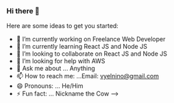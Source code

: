 ### Hi there 👋


Here are some ideas to get you started:

- 🔭 I’m currently working on Freelance Web Developer
- 🌱 I’m currently learning React JS and Node JS
- 👯 I’m looking to collaborate on React JS and Node JS
- 🤔 I’m looking for help with AWS
- 💬 Ask me about ... Anything
- 📫 How to reach me: ...Email: vyelnino@gmail.com
- 😄 Pronouns: ... He/Him
- ⚡ Fun fact: ... Nickname the Cow
-->
